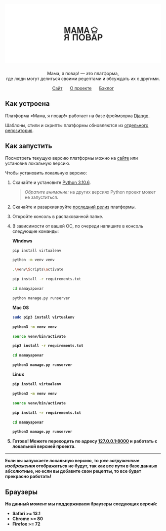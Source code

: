 <h1 align="center">
<a href="http://kolakrhd.beget.tech/" target="_blank"><img src="assets/banner.svg" width="800" alt="VKUI logo"></a>
</h1>
<p align="center">
Мама, я повар! — это платформа,
<br>где люди могут делиться своими рецептами и обсуждать их с другими.
</p>
<p align="center">
<a href="http://kolakrhd.beget.tech/">Сайт</a>⠀⠀ 
<a href="https://sonniy.notion.site/72491004fa1044d8b0dccf9cdeb44053">О проекте</a>⠀⠀ 
<a href="https://sonniy.notion.site/dc78c73a196947be85c434d15fa95582?v=37757ba6e8d1477095099ec10404ba5b">Бэклог</a>
</p>

## Как устроена
Платформа «Мама, я повар!» работает на базе фреймворка [Django](https://www.djangoproject.com/).

Шаблоны, стили и скрипты платформы обновляются из [отдельного репозитория](https://github.com/mamayapovar/source).

## Как запустить
Посмотреть текущую версию платформы можно на [сайте](http://kolakrhd.beget.tech/) или установив локальную версию.

Чтобы установить локальную версию:

1. Скачайте и установите [Python 3.10.6](https://www.python.org/downloads/release/python-3106/).
    > _Обратите внимание:_ на других версиях Python проект может не запуститься.

2. Скачайте и разархивируйте [последний релиз]() платформы.

3. Откройте консоль в распакованной папке.

4. В зависимости от вашей ОС, по очереди напишите в консоль следующие команды:

    **Windows**
    ```sh
    pip install virtualenv
    ```

    ```sh
    python -m venv venv
    ```

    ```sh
    .\venv\Scripts\activate
    ```

    ```sh
    pip install -r requirements.txt
    ```

    ```sh
    cd mamayapovar
    ```

    ```sh
    python manage.py runserver
    ```
    <b>

    **Mac OS**
    ```sh
    sudo pip3 install virtualenv
    ```

    ```sh
    python3 -m venv venv
    ```

    ```sh
    source venv/bin/activate
    ```

    ```sh
    pip3 install -r requirements.txt
    ```

    ```sh
    cd mamayapovar
    ```
    
    ```sh
    python3 manage.py runserver
    ```


     **Linux**
    ```sh
    pip install virtualenv
    ```

    ```sh
    python3 -m venv venv
    ```

    ```sh
    source venv/bin/activate
    ```

    ```sh
    pip install -r requirements.txt
    ```

    ```sh
    cd mamayapovar
    ```
    
    ```sh
    python3 manage.py runserver
    ```

5. Готово! Можете переходить по адресу [127.0.0.1:8000](http://127.0.0.1:8000/) и работать с локальной версией проекта.
---
Если вы запускаете локальную версию, то _уже загруженные изображения_ отображаться не будут, так как все пути в базе данных абсолютные, но если вы добавите свои рецепты, то все будет прекрасно работать!

## Браузеры
На данный момент мы поддерживаем браузеры следующих версий:
- Safari >= 13.1
- Chrome >= 80
- Firefox >= 72